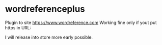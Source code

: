 # wordreferenceplus

Plugin to site https://www.wordreference.com
Working fine only if yout put https in URL:

I will release into store more early possible.

